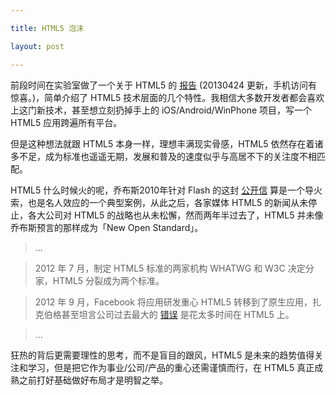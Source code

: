 ```yaml
---

title: HTML5 泡沫

layout: post

---
```

前段时间在实验室做了一个关于 HTML5 的 [报告][4] (20130424 更新，手机访问有惊喜。)，简单介绍了 HTML5 技术层面的几个特性。我相信大多数开发者都会喜欢上这门新技术，甚至想立刻扔掉手上的 iOS/Android/WinPhone 项目，写一个 HTML5 应用跨遍所有平台。

但是这种想法就跟 HTML5 本身一样，理想丰满现实骨感，HTML5 依然存在着诸多不足，成为标准也遥遥无期，发展和普及的速度似乎与高居不下的关注度不相匹配。

HTML5 什么时候火的呢，乔布斯2010年针对 Flash 的这封 [公开信][2] 算是一个导火索，也是名人效应的一个典型案例，从此之后，各家媒体 HTML5 的新闻从未停止，各大公司对 HTML5 的战略也从未松懈，然而两年半过去了，HTML5 并未像乔布斯预言的那样成为「New Open Standard」。

>...

>2012 年 7 月，制定 HTML5 标准的两家机构 WHATWG 和 W3C 决定分家，HTML5 分裂成为两个标准。

>2012 年 9 月，Facebook 将应用研发重心 HTML5 转移到了原生应用，扎克伯格甚至坦言公司过去最大的 [错误][3] 是花太多时间在 HTML5 上。

>...

狂热的背后更需要理性的思考，而不是盲目的跟风，HTML5 是未来的趋势值得关注和学习，但是把它作为事业/公司/产品的重心还需谨慎而行，在 HTML5 真正成熟之前打好基础做好布局才是明智之举。

[1]:http://allenyip.github.com/HTML5/template/index.html "GitHub"
[2]:http://www.apple.com/hotnews/thoughts-on-flash/ "Apple"
[3]:http://techcrunch.com/2012/09/11/mark-zuckerberg-our-biggest-mistake-with-mobile-was-betting-too-much-on-html5/ "TechCrunch"
[4]:http://allenyip.github.com/HTML5/index.html
